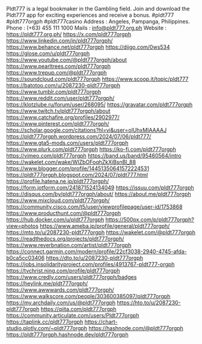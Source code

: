 Pldt777 is a legal bookmaker in the Gambling field. Join and download the Pldt777 app for exciting experiences and receive a bonus.
#pldt777 #pldt777orgph #pldt777casino
Address : Angeles, Pampanga, Philippines.
Phone : (+63) 455 111 1000
Mails : info@pldt777.org.ph
Website : https://pldt777.org.ph/
https://x.com/pldt777orgph
https://www.linkedin.com/in/pldt777orgph/
https://www.behance.net/pldt777orgph
https://diigo.com/0ws534
https://glose.com/u/pldt777orgph
https://www.youtube.com/@pldt777orgph/about
https://www.pearltrees.com/pldt777orgph
https://www.trepup.com/@pldt777orgph
https://soundcloud.com/pldt777orgph
https://www.scoop.it/topic/pldt777
https://batotoo.com/u/2087230-pldt777orgph
https://www.tumblr.com/pldt777orgph
https://www.reddit.com/user/pldt777orgph/
https://klotzlube.ru/forum/user/268095/
https://gravatar.com/pldt777orgph
https://www.twitch.tv/pldt777orgph/about
https://www.catchafire.org/profiles/2902977/
https://www.pinterest.com/pldt777orgph/
https://scholar.google.com/citations?hl=vi&user=olUhxMIAAAAJ
https://pldt777orgph.wordpress.com/2024/07/06/pldt777/
https://www.gta5-mods.com/users/pldt777orgph
https://www.plurk.com/pldt777orgph
https://ko-fi.com/pldt777orgph
https://vimeo.com/pldt777orgph
https://band.us/band/95460564/intro
https://wakelet.com/wake/WIZbOFoqhZkXiBsnBl_88
https://www.blogger.com/profile/14451350641572224531
https://pldt777orgph.blogspot.com/2024/07/pldt777.html
https://profile.hatena.ne.jp/pldt777orgph/
https://form.jotform.com/241871524134049
https://issuu.com/pldt777orgph
https://disqus.com/by/pldt777orgph/about/
https://about.me/pldt777orgph
https://www.mixcloud.com/pldt777orgph/
https://community.cisco.com/t5/user/viewprofilepage/user-id/1753868
https://www.producthunt.com/@pldt777orgph
https://hub.docker.com/u/pldt777orgph
https://500px.com/p/pldt777orgph?view=photos
https://www.ameba.jp/profile/general/pldt777orgph/
https://mto.to/u/2087230-pldt777orgph
https://wakelet.com/@pldt777orgph
https://readthedocs.org/projects/pldt777orgph/
https://www.reverbnation.com/artist/pldt777orgph
https://connect.garmin.com/modern/profile/22cf3038-2940-4745-afda-b0ca5cc03406
https://dto.to/u/2087230-pldt777orgph
https://jobs.insolidarityproject.com/profiles/4913767-pldt777-orgph
https://tvchrist.ning.com/profile/pldt777orgph
https://www.credly.com/users/pldt777orgph/badges
https://heylink.me/pldt777orgph/
https://www.awwwards.com/pldt777orgph/
https://www.walkscore.com/people/303600385097/pldt777orgph
https://my.archdaily.com/us/@pldt777orgph
https://hto.to/u/2087230-pldt777orgph
https://qiita.com/pldt777orgph
https://community.articulate.com/users/Pldt777orgph
https://taplink.cc/pldt777orgph
https://chart-studio.plotly.com/~pldt777orgph
https://hashnode.com/@pldt777orgph
https://pldt777orgph.hashnode.dev/pldt777orgph